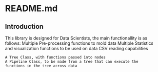 # README.md

## Introduction

This library is designed for Data Scientists, the main functionallity is as follows:
    Multiple Pre-processing functions to mold data
    Multiple Statistics and visualization functions to be used on data
    CSV reading capabilities
    
    A Tree Class, with functions passed into nodes
    A Pipeline Class, to be made from a tree that can execute the functions in the tree across data